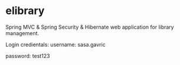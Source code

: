 # elibrary
Spring MVC &amp; Spring Security &amp; Hibernate web application for library management. 

Login credientals: 
username: sasa.gavric

password: test123
